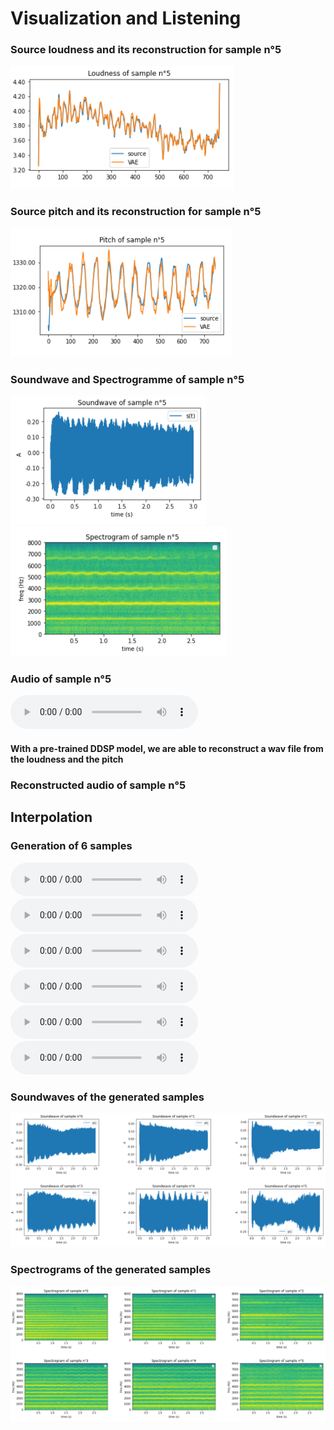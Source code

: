 # Visualization and Listening
    
### Source loudness and its reconstruction for sample n°5
![dddd ](Images/loudness_5.png "Loudness Source et Loudness Reconstruite du sample 5")


### Source pitch and its reconstruction for sample n°5
![ggg ](Images/pitch_5.png "Loudness Source et Loudness Reconstruite du sample 5")


### Soundwave and Spectrogramme of sample n°5
![ggg ](Images/soundwave_5.png "Loudness Source et Loudness Reconstruite du sample 5")
![ggg ](Images/spectro_5.png "Loudness Source et Loudness Reconstruite du sample 5")



### Audio of sample n°5

<audio controls>
  <source src="samples/sample_source_5.mp3" type="audio/mp3">
Your browser does not support the audio element.
</audio>



#### With a pre-trained DDSP model, we are able to reconstruct a wav file from the loudness and the pitch
### Reconstructed audio of sample n°5




## Interpolation

### Generation of 6 samples 


<audio controls>
  <source src="samples/Interp_lambda=0.0.mp3" type="audio/mp3">
Your browser does not support the audio element.
</audio>


<audio controls>
  <source src="samples/Interp_lambda=0.2.mp3" type="audio/mp3">
Your browser does not support the audio element.
</audio>


<audio controls>
  <source src="samples/Interp_lambda=0.4.mp3" type="audio/mp3">
Your browser does not support the audio element.
</audio>


<audio controls>
  <source src="samples/Interp_lambda=0.6.mp3" type="audio/mp3">
Your browser does not support the audio element.
</audio>


<audio controls>
  <source src="samples/Interp_lambda=0.8.mp3" type="audio/mp3">
Your browser does not support the audio element.
</audio>


<audio controls>
  <source src="samples/Interp_lambda=1.0.mp3" type="audio/mp3">
Your browser does not support the audio element.
</audio>


### Soundwaves of the generated samples

![ggg ](Images/waveform_generated_6.png "Loudness Source et Loudness Reconstruite du sample 5")


### Spectrograms of the generated samples

![ggg ](Images/spectro_generated_6.png "Loudness Source et Loudness Reconstruite du sample 5")


